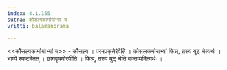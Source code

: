 ```yaml
---
index: 4.1.155
sutra: कौसल्यकार्मार्याभ्यां च
vritti: balamanorama

---
```

<<कौसल्यकार्मार्याभ्यां च>> - कौसल्य । परमप्रकृतेरेवेति । कोसलकर्माराभ्यां फिञ्, तस्य युट् चेत्यर्थः । भाष्ये स्पष्टमेतत् । छागवृषयोरपीति । फिञ्, तस्य युट् चेति वक्तव्यमित्यर्थः ।